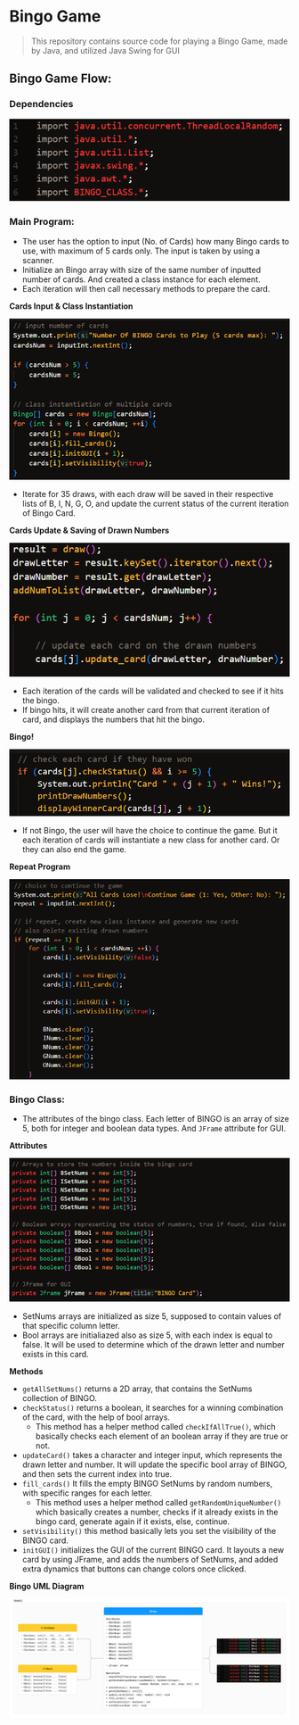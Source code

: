 # Bingo Game
> This repository contains source code for playing a Bingo Game, made by Java, and utilized Java Swing for GUI

## Bingo Game Flow:
### Dependencies
![Dependencies](Images/Dependencies.png "Code Snippet 1")

### Main Program:
* The user has the option to input (No. of Cards) how many Bingo cards to use, with maximum of 5 cards only. The input is taken by using a scanner.
* Initialize an Bingo array with size of the same number of inputted number of cards. And created a class instance for each element.
* Each iteration will then call necessary methods to prepare the card.

**Cards Input & Class Instantiation**

![Snippet1](Images/Snippet_1.png "Code Snippet 1")


* Iterate for 35 draws, with each draw will be saved in their respective lists of B, I, N, G, O, and update the current status of the current iteration of Bingo Card.

**Cards Update & Saving of Drawn Numbers**

![Snippet2](Images/Snippet_2.png "Code Snippet 2")

* Each iteration of the cards will be validated and checked to see if it hits the bingo.
* If bingo hits, it will create another card from that current iteration of card, and displays the numbers that hit the bingo.

**Bingo!**

![Bingo!](Images/Snippet_3.png "Bingo!")

* If not Bingo, the user will have the choice to continue the game. But it each iteration of cards will instantiate a new class for another card. Or they can also end the game.

**Repeat Program** 

![Repeat](Images/Snippet_4.png "Repeat")

### Bingo Class:
* The attributes of the bingo class. Each letter of BINGO is an array of size 5, both for integer and boolean data types. And `JFrame` attribute for GUI.

**Attributes**

![Attributes](Images/Class_1.png "Attributes")

* SetNums arrays are initialized as size 5, supposed to contain values of that specific column letter. 
* Bool arrays are initialiazed also as size 5, with each index is equal to false. It will be used to determine which of the drawn letter and number exists in this card.

**Methods**
* `getAllSetNums()` returns a 2D array, that contains the SetNums collection of BINGO.
* `checkStatus()` returns a boolean, it searches for a winning combination of the card, with the help of bool arrays.
	* This method has a helper method called `checkIfAllTrue()`, which basically checks each element of an boolean array if they are true or not.
* `updateCard()` takes a character and integer input, which represents the drawn letter and number. It will update the specific bool array of BINGO, and then sets the current index into true.
* `fill_cards()` It fills the empty BINGO SetNums by random numbers, with specific ranges for each letter.
	* This method uses a helper method called `getRandomUniqueNumber()` which basically creates a number, checks if it already exists in the bingo card, generate again if it exists, else, continue.
* `setVisibility()` this method basically lets you set the visibility of the BINGO card. 
* `initGUI()` initializes the GUI of the current BINGO card. It layouts a new card by using JFrame, and adds the numbers of SetNums, and added extra dynamics that buttons can change colors once clicked.

**Bingo UML Diagram**

![UML Diagram](Images/UMLDiagram.png "Bingo Class Diagram")